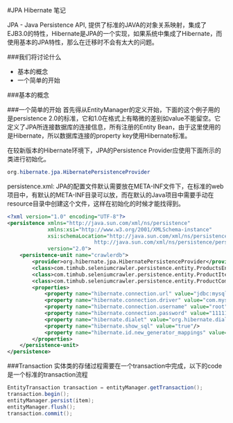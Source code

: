 #JPA Hibernate 笔记

JPA - Java Persistence API, 提供了标准的JAVA的对象关系映射，集成了EJB3.0的特性，Hibernate是JPA的一个实现，如果系统中集成了Hibernate，而使用基本的JPA特性，那么在迁移时不会有太大的问题。

###我们将讨论什么
* 基本的概念
* 一个简单的开始

###基本的概念

###一个简单的开始
首先得从EntityManager的定义开始，下面的这个例子用的是persistence 2.0的标准，它和1.0在格式上有略微的差别如value不能留空。它定义了JPA所连接数据库的连接信息，所有注册的Entity Bean，由于这里使用的是Hibernate，所以数据库连接的property key使用Hibernate标准。

在较新版本的Hibernate环境下，JPA的Persistence Provider应使用下面所示的类进行初始化。

```java
org.hibernate.jpa.HibernatePersistenceProvider
```

persistence.xml:
JPA的配置文件默认需要放在META-INF文件下，在标准的web项目中，有默认的META-INF目录可以放，而在默认的Java项目中需要手动在resource目录中创建这个文件，这样在初始化的时候才能找得到。

```xml
<?xml version="1.0" encoding="UTF-8"?>
<persistence xmlns="http://java.sun.com/xml/ns/persistence"
             xmlns:xsi="http://www.w3.org/2001/XMLSchema-instance"
             xsi:schemaLocation="http://java.sun.com/xml/ns/persistence
                            http://java.sun.com/xml/ns/persistence/persistence_2_0.xsd"
             version="2.0">
    <persistence-unit name="crawlerdb">
        <provider>org.hibernate.jpa.HibernatePersistenceProvider</provider>
        <class>com.timhub.seleniumcrawler.persistence.entity.ProductsEntity</class>
        <class>com.timhub.seleniumcrawler.persistence.entity.ProductItemsEntity</class>
        <class>com.timhub.seleniumcrawler.persistence.entity.ProductCommentsEntity</class>
        <properties>
            <property name="hibernate.connection.url" value="jdbc:mysql://timpc:3306/webcrawler?useUnicode=true&amp;useJDBCCompliantTimezoneShift=true&amp;useLegacyDatetimeCode=false&amp;serverTimezone=UTC&amp;useSSL=false"/>
            <property name="hibernate.connection.driver" value="com.mysql.jdbc.Driver"/>
            <property name="hibernate.connection.username" value="root"/>
            <property name="hibernate.connection.password" value="111111"/>
            <property name="hibernate.dialet" value="org.hibernate.dialect.MySQLDialect"/>
            <property name="hibernate.show_sql" value="true"/>
            <property name="hibernate.id.new_generator_mappings" value="false"/>
        </properties>
    </persistence-unit>
</persistence>
```
###Transaction
实体类的存储过程需要在一个transaction中完成，以下的code是一个标准的transaction流程
```java
EntityTransaction transaction = entityManager.getTransaction();
transaction.begin();
entityManager.persist(item);
entityManager.flush();
transaction.commit();
```


